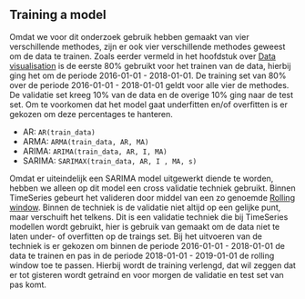 ## Training a model

Omdat we voor dit onderzoek gebruik hebben gemaakt van vier verschillende methodes, zijn er ook vier verschillende methodes geweest om de data te trainen.
Zoals eerder vermeld in het hoofdstuk over [Data visualisation](https://github.com/Emir-Acikgoz-50/Minor-Data-Science/blob/main/Data%20Preprocessing%20hoofdstuk/Data%20Visualization.md) is de eerste 80% gebruikt voor het trainen van de data, hierbij ging het om de periode 2016-01-01 - 2018-01-01.
De training set van 80% over de periode 2016-01-01 - 2018-01-01 geldt voor alle vier de methodes. De validatie set kreeg 10% van de data en de overige 10% ging naar de test set. Om te voorkomen dat het model gaat underfitten en/of overfitten is er gekozen om deze percentages te hanteren.


* AR: `AR(train_data)`
* ARMA: `ARMA(train_data, AR, MA)`
* ARIMA: `ARIMA(train_data, AR, I, MA)`
* SARIMA: `SARIMAX(train_data, AR, I , MA, s)`

Omdat er uiteindelijk een SARIMA model uitgewerkt diende te worden, hebben we alleen op dit model een cross validatie techniek gebruikt. Binnen TimeSeries gebeurt het valideren door middel van een zo genoemde [Rolling window](https://github.com/Emir-Acikgoz-50/Minor-Data-Science/blob/main/Notebook%20Bewijzen/Code%20rolling%20window.PNG). Binnen de techniek is de validatie niet altijd op een gelijke punt, maar verschuift het telkens. Dit is een validatie techniek die bij TimeSeries modellen wordt gebruikt, hier is gebruik van gemaakt om de data niet te laten under- of overfitten op de traings set. Bij het uitvoeren van de techniek is er gekozen om binnen de periode 2016-01-01 - 2018-01-01 de data te trainen en pas in de periode 2018-01-01 - 2019-01-01 de rolling window toe te passen. Hierbij wordt de training verlengd, dat wil zeggen dat er tot gisteren wordt getraind en voor morgen de validatie en test set van pas komt.





